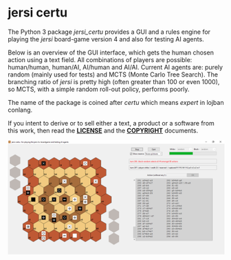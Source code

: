 # jersi certu

The Python 3 package *jersi_certu* provides a GUI and a rules engine for playing the *jersi* board-game version 4 and also for testing AI agents. 

Below is an overview of the GUI interface, which gets the human chosen action using a text field. All combinations of players are possible: human/human, human/AI, AI/human and AI/AI. Current AI agents are: purely random (mainly used for tests) and MCTS (Monte Carlo Tree Search). The branching ratio of *jersi* is pretty high (often greater than 100 or even 1000), so MCTS, with a simple random roll-out policy, performs poorly.

The name of the package is coined after *certu* which means *expert* in lojban conlang.

If you intent to derive or to sell either a text, a product or a software from this work, then read the [**LICENSE**](./docs/LICENSE.txt) and the  [**COPYRIGHT**](./docs/COPYRIGHT.md)  documents.

![](./docs/jersi-scene.png)

<u></u>
